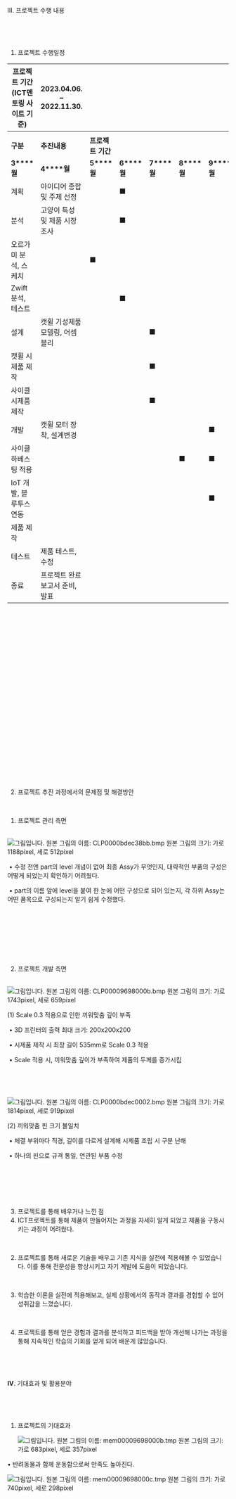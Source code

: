 III. 프로젝트 수행 내용 

​    

​    

1. 프로젝트 수행일정 



| **프로젝트 기간** **(ICT****멘토링 사이트 기준****)** | **2023.04.06. ~ 2022.11.30.**   |                   |             |             |             |             |              |              |              |      |      |
| ----------------------------------------------------- | ------------------------------- | ----------------- | ----------- | ----------- | ----------- | ----------- | ------------ | ------------ | ------------ | ---- | ---- |
|                                                       |                                 |                   |             |             |             |             |              |              |              |      |      |
| **구분**                                              | **추진내용**                    | **프로젝트 기간** |             |             |             |             |              |              |              |      |      |
| **3****월**                                           | **4****월**                     | **5****월**       | **6****월** | **7****월** | **8****월** | **9****월** | **10****월** | **11****월** | **12****월** |      |      |
| 계획                                                  | 아이디어 종합 및 주제 선정      |                   | ■           |             |             |             |              |              |              |      |      |
| 분석                                                  | 고양이 특성 및 제품 시장조사    |                   | ■           |             |             |             |              |              |              |      |      |
| 오르가미 분석, 스케치                                 |                                 | ■                 |             |             |             |             |              |              |              |      |      |
| Zwift 분석, 테스트                                    |                                 |                   | ■           |             |             |             |              |              |              |      |      |
| 설계                                                  | 캣휠 기성제품 모델링, 어셈블리  |                   |             | ■           |             |             |              |              |              |      |      |
| 캣휠 시제품 제작                                      |                                 |                   |             | ■           |             |             |              |              |              |      |      |
| 사이클 시제품 제작                                    |                                 |                   |             | ■           |             |             |              |              |              |      |      |
| 개발                                                  | 캣휠 모터 장착, 설계변경        |                   |             |             |             | ■           | ■            |              |              |      |      |
| 사이클 하베스팅 적용                                  |                                 |                   |             |             | ■           | ■           | ■            |              |              |      |      |
| IoT 개발, 블루투스 연동                               |                                 |                   |             |             |             | ■           | ■            |              |              |      |      |
| 제품 제작                                             |                                 |                   |             |             |             |             | ■            |              |              |      |      |
| 테스트                                                | 제품 테스트, 수정               |                   |             |             |             |             |              | ■            | ■            |      |      |
| 종료                                                  | 프로젝트 완료 보고서 준비, 발표 |                   |             |             |             |             |              |              | ■            | ■    |      |



​    

​    

​    

​    

​    

​    

​    

​    

​    

​    

​    

​    

​    

2. 프로젝트 추진 과정에서의 문제점 및 해결방안 

​    

1) 프로젝트 관리 측면 

​    ![그림입니다. 원본 그림의 이름: CLP0000bdec38bb.bmp 원본 그림의 크기: 가로 1188pixel, 세로 512pixel](file:///C:\Users\PC-12\AppData\Local\Temp\tmp39BE.jpg)  

​    • 수정 전엔 part의 level 개념이 없어 최종 Assy가 무엇인지, 대략적인 부품의 구성은 어떻게 되었는지 확인하기 어려웠다.

​    • part의 이름 앞에 level을 붙여 한 눈에 어떤 구성으로 되어 있는지, 각 하위 Assy는 어떤 품목으로 구성되는지 알기 쉽게 수정했다.

​    

​    

​    

​    



2) 프로젝트 개발 측면 

​     ![그림입니다. 원본 그림의 이름: CLP00009698000b.bmp 원본 그림의 크기: 가로 1743pixel, 세로 659pixel](file:///C:\Users\PC-12\AppData\Local\Temp\tmp39DE.jpg)  

   (1) Scale 0.3 적용으로 인한 끼워맞춤 깊이 부족

​    • 3D 프린터의 출력 최대 크기: 200x200x200

​    • 시제품 제작 시 최장 길이 535mm로 Scale 0.3 적용

​    • Scale 적용 시, 끼워맞춤 깊이가 부족하여 제품의 두께를 증가시킴

​    

​    

  ![그림입니다. 원본 그림의 이름: CLP0000bdec0002.bmp 원본 그림의 크기: 가로 1814pixel, 세로 919pixel](file:///C:\Users\PC-12\AppData\Local\Temp\tmp3A0E.jpg)  

   (2) 끼워맞춤 핀 크기 불일치

​    • 체결 부위마다 직경, 길이를 다르게 설계해 시제품 조립 시 구분 난해

​    • 하나의 핀으로 규격 통일, 연관된 부품 수정

​    

​    

​    

3. 프로젝트를 통해 배우거나 느낀 점 
4. ICT프로젝트를 통해 제품이 만들어지는 과정을 자세히 알게 되었고 제품을 구동시키는 과정이 어려웠다.

​    

2) 프로젝트를 통해 새로운 기술을 배우고 기존 지식을 실전에 적용해볼 수 있었습니다. 이를 통해 전문성을 향상시키고 자기 계발에 도움이 되었습니다.

​    

3) 학습한 이론을 실전에 적용해보고, 실제 상황에서의 동작과 결과를 경험할 수 있어 성취감을 느꼈습니다.

​    

4) 프로젝트를 통해 얻은 경험과 결과를 분석하고 피드백을 받아 개선해 나가는 과정을 통해 지속적인 학습의 기회를 얻게 되어 배운게 많았습니다.

​    

​    

**Ⅳ**. 기대효과 및 활용분야 

​    

​    

1. 프로젝트의 기대효과 

   ![그림입니다. 원본 그림의 이름: mem00009698000b.tmp 원본 그림의 크기: 가로 683pixel, 세로 357pixel](file:///C:\Users\PC-12\AppData\Local\Temp\tmp3A4E.jpg)  

• 반려동물과 함께 운동함으로써 만족도 높아진다.

  ![그림입니다. 원본 그림의 이름: mem00009698000c.tmp 원본 그림의 크기: 가로 740pixel, 세로 298pixel](file:///C:\Users\PC-12\AppData\Local\Temp\tmp3A8D.jpg)   